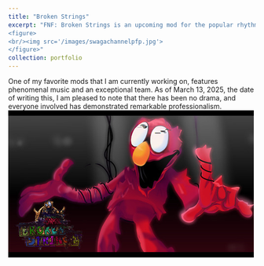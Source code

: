 ```yaml
---
title: "Broken Strings"
excerpt: "FNF: Broken Strings is an upcoming mod for the popular rhythm game Friday Night Funkin'. Created by ThoMitDraws, this mod is inspired by various puppet and costumed character shows like Don't Hug Me I'm Scared, Sesame Street, The Muppets, and more. The mod features a series of songs where players face off against corrupted versions of beloved characters from these shows.
<figure>
<br/><img src='/images/swagachannelpfp.jpg'>
</figure>"
collection: portfolio
---
```

One of my favorite mods that I am currently working on, features phenomenal music and an exceptional team. As of March 13, 2025, the date of writing this, I am pleased to note that there has been no drama, and everyone involved has demonstrated remarkable professionalism.
![alt text](/images/brokenStrings.png)
